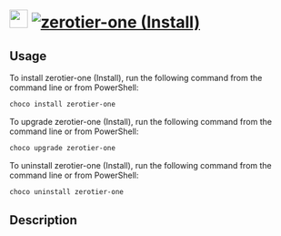 ﻿# <img src="https://cdn.jsdelivr.net/gh/mkevenaar/chocolatey-packages@3ee2ed79dfbbf068b13428131998092e84bc37b7/icons/zerotier-one.png" width="32" height="32"/> [![zerotier-one (Install)](https://img.shields.io/chocolatey/v/zerotier-one.svg?label=zerotier-one (Install))](https://chocolatey.org/packages/zerotier-one)

## Usage
To install zerotier-one (Install), run the following command from the command line or from PowerShell:
```powershell
choco install zerotier-one
```

To upgrade zerotier-one (Install), run the following command from the command line or from PowerShell:
```powershell
choco upgrade zerotier-one
```

To uninstall zerotier-one (Install), run the following command from the command line or from PowerShell:
```powershell
choco uninstall zerotier-one
```

## Description

